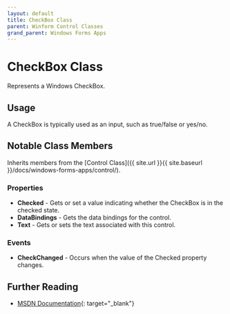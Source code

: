 ```yaml
---
layout: default
title: CheckBox Class
parent: Winform Control Classes
grand_parent: Windows Forms Apps
---
```


# CheckBox Class

Represents a Windows CheckBox.

## Usage

A CheckBox is typically used as an input, such as true/false or yes/no.

## Notable Class Members

Inherits members from the [Control Class]({{ site.url }}{{ site.baseurl }}/docs/windows-forms-apps/control/).

### Properties

* **Checked** - Gets or set a value indicating whether the CheckBox is in the checked state.
* **DataBindings** - Gets the data bindings for the control.
* **Text** - Gets or sets the text associated with this control.

### Events

* **CheckChanged** - Occurs when the value of the Checked property changes.

## Further Reading

* [MSDN Documentation](https://docs.microsoft.com/en-us/dotnet/api/system.windows.forms.checkbox){: target="_blank"}

